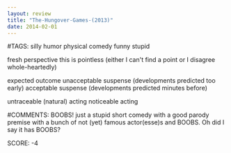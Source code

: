 ```yaml
---
layout: review
title: "The-Hungover-Games-(2013)"
date: 2014-02-01
---
```


#TAGS:
silly humor
physical comedy
funny
stupid

fresh perspective
this is pointless (either I can't find a point or I disagree whole-heartedly)

expected outcome
unacceptable suspense (developments predicted too early)
acceptable suspense (developments predicted minutes before)

untraceable (natural) acting
noticeable acting

#COMMENTS:
BOOBS!
just a stupid short comedy with a good parody premise with a bunch of not (yet) famous actor(esse)s and BOOBS. Oh did I say it has BOOBS?





SCORE:
-4
